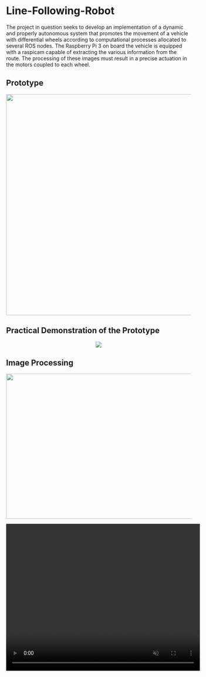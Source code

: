 # Line-Following-Robot
The project in question seeks to develop an implementation of a dynamic and properly autonomous system that promotes the movement of a vehicle with differential wheels according to computational processes allocated to several ROS nodes. The Raspberry Pi 3 on board the vehicle is equipped with a raspicam capable of extracting the various information from the route. The processing of these images must result in a precise actuation in the motors coupled to each wheel.

## Prototype
<p align="center">
<img src="https://user-images.githubusercontent.com/72403325/167471181-b0e6311e-2455-417d-816e-38ccdcce8670.png" data-canonical-src="https://user-images.githubusercontent.com/72403325/167471181-b0e6311e-2455-417d-816e-38ccdcce8670.png" width="699" height="602" />
</p>

## Practical Demonstration of the Prototype
<p align="center">
<img src="/Takes/take_1_agv_map.gif" data-canonical-src="/Takes/take_1_agv_map.gif"
</p>

## Image Processing
<p align="center">
<img src="https://user-images.githubusercontent.com/72403325/167475443-dde1c7c7-882d-44be-9964-44d7e4cf7693.png" data-canonical-src="https://user-images.githubusercontent.com/72403325/167475443-dde1c7c7-882d-44be-9964-44d7e4cf7693.png" width="528" height="395" />
</p>

<p align="center">
<video src="https://user-images.githubusercontent.com/72403325/168482733-d6f643c3-5de9-479f-8cf4-486ee372b558.mp4" data-canonical-src="https://user-images.githubusercontent.com/72403325/168482733-d6f643c3-5de9-479f-8cf4-486ee372b558.mp4" width="528" height="400" controls="controls" muted="muted" class="d-block rounded-bottom-2 width-fit" style="max-height:640px;">
</video>
</p>
